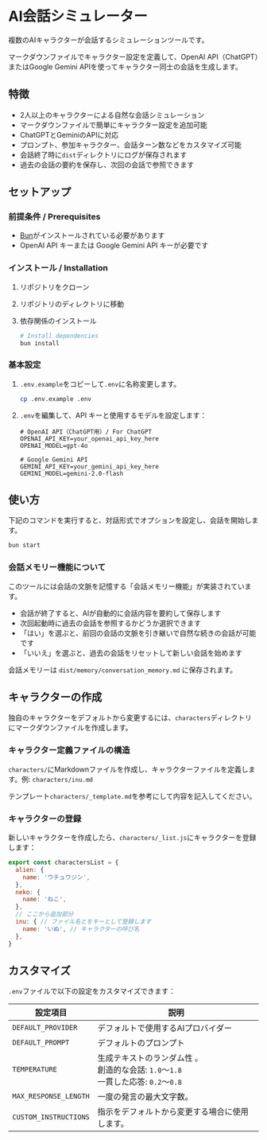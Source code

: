 # AI会話シミュレーター

複数のAIキャラクターが会話するシミュレーションツールです。

マークダウンファイルでキャラクター設定を定義して、OpenAI API（ChatGPT）またはGoogle Gemini APIを使ってキャラクター同士の会話を生成します。

## 特徴

- 2人以上のキャラクターによる自然な会話シミュレーション
- マークダウンファイルで簡単にキャラクター設定を追加可能
- ChatGPTとGeminiのAPIに対応
- プロンプト、参加キャラクター、会話ターン数などをカスタマイズ可能
- 会話終了時に`dist`ディレクトリにログが保存されます
- 過去の会話の要約を保存し、次回の会話で参照できます

## セットアップ

### 前提条件 / Prerequisites

- [Bun](https://bun.sh/)がインストールされている必要があります
- OpenAI API キーまたは Google Gemini API キーが必要です

### インストール / Installation

1. リポジトリをクローン
2. リポジトリのディレクトリに移動
3. 依存関係のインストール

	```bash
	# Install dependencies
	bun install
	```

### 基本設定

1. `.env.example`をコピーして`.env`に名称変更します。

	```bash
	cp .env.example .env
	```

2. `.env`を編集して、API キーと使用するモデルを設定します：

	```dotenv
	# OpenAI API（ChatGPT用）/ For ChatGPT
	OPENAI_API_KEY=your_openai_api_key_here
	OPENAI_MODEL=gpt-4o

	# Google Gemini API
	GEMINI_API_KEY=your_gemini_api_key_here
	GEMINI_MODEL=gemini-2.0-flash
	```

## 使い方

下記のコマンドを実行すると、対話形式でオプションを設定し、会話を開始します。

```bash
bun start
```

### 会話メモリー機能について

このツールには会話の文脈を記憶する「会話メモリー機能」が実装されています。

- 会話が終了すると、AIが自動的に会話内容を要約して保存します
- 次回起動時に過去の会話を参照するかどうか選択できます
- 「はい」を選ぶと、前回の会話の文脈を引き継いで自然な続きの会話が可能です
- 「いいえ」を選ぶと、過去の会話をリセットして新しい会話を始めます

会話メモリーは `dist/memory/conversation_memory.md` に保存されます。

## キャラクターの作成

独自のキャラクターをデフォルトから変更するには、`characters`ディレクトリにマークダウンファイルを作成します。

### キャラクター定義ファイルの構造

`characters/`にMarkdownファイルを作成し、キャラクターファイルを定義します。例: `characters/inu.md`

テンプレート`characters/_template.md`を参考にして内容を記入してください。

### キャラクターの登録

新しいキャラクターを作成したら、`characters/_list.js`にキャラクターを登録します：

```javascript
export const charactersList = {
  alien: {
    name: 'ウチュウジン',
  },
  neko: {
    name: 'ねこ',
  },
  // ここから追加部分
  inu: { // ファイル名とをキーとして登録します
    name: 'いぬ', // キャラクターの呼び名
  },
}
```

## カスタマイズ

`.env`ファイルで以下の設定をカスタマイズできます：

| 設定項目 | 説明 |
|---------|------|
| `DEFAULT_PROVIDER` | デフォルトで使用するAIプロバイダー |
| `DEFAULT_PROMPT` | デフォルトのプロンプト |
| `TEMPERATURE` | 生成テキストのランダム性 。<br>創造的な会話: `1.0`〜`1.8`<br>一貫した応答: `0.2`〜`0.8` |
| `MAX_RESPONSE_LENGTH` | 一度の発言の最大文字数。|
| `CUSTOM_INSTRUCTIONS` | 指示をデフォルトから変更する場合に使用します。|
